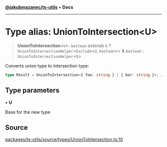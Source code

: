 [**@jakubmazanec/ts-utils**](../README.md) • **Docs**

---

# Type alias: UnionToIntersection\<U\>

> **UnionToIntersection**\<`U`\>: `boolean` _extends_ `U` ?
> `UnionToIntersectionHelper`\<`Exclude`\<`U`, `boolean`\>\> & `boolean` :
> `UnionToIntersectionHelper`\<`U`\>

Converts union type to intersection type:

```TypeScript
type Result = UnionToIntersection<{ foo: string } | { bar: string }>; // `typeof Result` is `{foo: string} & {bar: string}`
```

## Type parameters

• **U**

Base for the new type

## Source

[packages/ts-utils/source/types/UnionToIntersection.ts:10](https://github.com/jakubmazanec/js-tools/blob/51bfc5b913a7a7ef21d8d702a0d87d72983e112a/packages/ts-utils/source/types/UnionToIntersection.ts#L10)

